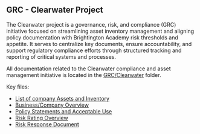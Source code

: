 ## GRC - Clearwater Project

The Clearwater project is a governance, risk, and compliance (GRC) initiative focused on streamlining asset inventory management and aligning policy documentation with Brightington Academy risk thresholds and appetite. It serves to centralize key documents, ensure accountability, and support regulatory compliance efforts through structured tracking and reporting of critical systems and processes.

All documentation related to the Clearwater compliance and asset management initiative is located in the [GRC/Clearwater](GRC/Clearwater/) folder.

Key files:
- [List of company Assets and Inventory](Assest_Inventory.pdf)
- [Business/Company Overview](BrightingtonAcademy2025.pdf)
- [Policy Statements and Acceptable Use](PolicyStatementsEthanByrd.pdf)
- [Risk Rating Overview](Risk_Rating.pdf)
- [Risk Response Document](Risk_Response.pdf)


